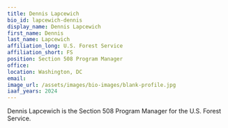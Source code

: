 ```yaml
---
title: Dennis Lapcewich
bio_id: lapcewich-dennis
display_name: Dennis Lapcewich
first_name: Dennis 
last_name: Lapcewich
affiliation_long: U.S. Forest Service
affiliation_short: FS
position: Section 508 Program Manager
office: 
location: Washington, DC
email: 
image_url: /assets/images/bio-images/blank-profile.jpg
iaaf_years: 2024
---
```


Dennis Lapcewich is the Section 508 Program Manager for the U.S. Forest Service.